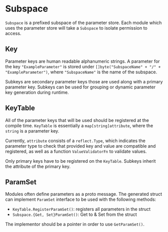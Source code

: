 <!--
order: 2
-->

# Subspace

`Subspace` is a prefixed subspace of the parameter store. Each module which uses the
parameter store will take a `Subspace` to isolate permission to access.

## Key

Parameter keys are human readable alphanumeric strings. A parameter for the key
`"ExampleParameter"` is stored under `[]byte("SubspaceName" + "/" + "ExampleParameter")`,
	where `"SubspaceName"` is the name of the subspace.

Subkeys are secondary parameter keys those are used along with a primary parameter key.
Subkeys can be used for grouping or dynamic parameter key generation during runtime.

## KeyTable

All of the parameter keys that will be used should be registered at the compile
time. `KeyTable` is essentially a `map[string]attribute`, where the `string` is a parameter key.

Currently, `attribute` consists of a `reflect.Type`, which indicates the parameter
type to check that provided key and value are compatible and registered, as well as a function `ValueValidatorFn` to validate values.

Only primary keys have to be registered on the `KeyTable`. Subkeys inherit the
attribute of the primary key.

## ParamSet

Modules often define parameters as a proto message. The generated struct can implement
`ParamSet` interface to be used with the following methods:

* `KeyTable.RegisterParamSet()`: registers all parameters in the struct
* `Subspace.{Get, Set}ParamSet()`: Get to & Set from the struct

The implementor should be a pointer in order to use `GetParamSet()`.
